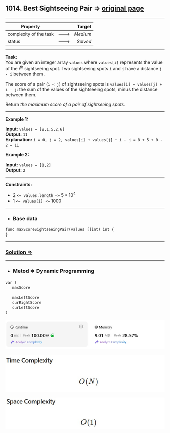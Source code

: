 ## 1014. Best Sightseeing Pair => [original page](https://leetcode.com/problems/best-sightseeing-pair/description/ "https://leetcode.com/problems/best-sightseeing-pair/description/")

---
| Property               |      |   Target |              
|------------------------|:----:|---------:|
| complexity of the task | ---> | _Medium_ |
| status                 | ---> | _Solved_ |

---
**Task:**  
You are given an integer array `values` where `values[i]` represents the value of the $i^{th}$ sightseeing spot. Two sightseeing spots `i` and `j` have a distance `j - i` between them.

The score of a pair (`i < j`) of sightseeing spots is `values[i] + values[j] + i - j`: the sum of the values of the sightseeing spots, minus the distance between them.

Return _the maximum score of a pair of sightseeing spots._

---
**Example 1:**

**Input:** `values = [8,1,5,2,6]`  
**Output:** `11`  
**Explanation:** `i = 0, j = 2, values[i] + values[j] + i - j = 8 + 5 + 0 - 2 = 11`  

**Example 2:**

**Input:** `values = [1,2]`  
**Output:** `2`  

---
**Constraints:**

   * $2$ `<= values.length <=` $5 * 10^4$
   * $1$ `<= values[i] <=` $1000$ 

---
* ### Base data

```Golang
func maxScoreSightseeingPair(values []int) int {
}
```

---
### [Solution => ]( "https://github.com/Ekvo/Leetcode-problems/blob/main/Leetcode-Problems-List/0001-Two-Sum/leetcodeone.go")

---
* ### Metod => Dynamic Programming
```Golang
var (
   maxScore 
	
   maxLeftScore
   curRightScore
   curLeftScore
)
```

![submit](https://github.com/Ekvo/Leetcode-problems/blob/main/Leetcode-Problems-Submit-Screenshots/1014_Best_Sightseeing_Pair.jpg)

![submit](https://github.com/Ekvo/Leetcode-problems/blob/main/Leetcode-Problems-Submit-Screenshots/1014_Best_Sightseeing_Pair_Time.jpg)

![submit](https://github.com/Ekvo/Leetcode-problems/blob/main/Leetcode-Problems-Submit-Screenshots/1014_Best_Sightseeing_Pair_Space.jpg)
